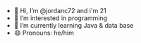 - 👋 Hi, I’m @jordanc72 and i'm 21
- 👀 I’m interested in programming
- 🌱 I’m currently learning Java & data base
- 😄 Pronouns: he/him

<!---
jordanc72/jordanc72 is a ✨ special ✨ repository because its `README.md` (this file) appears on your GitHub profile.
You can click the Preview link to take a look at your changes.
--->
